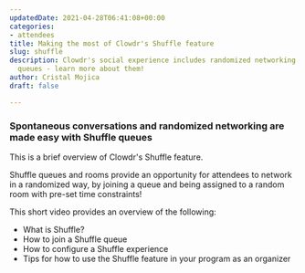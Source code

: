 ```yaml
---
updatedDate: 2021-04-28T06:41:08+00:00
categories:
- attendees
title: Making the most of Clowdr's Shuffle feature
slug: shuffle
description: Clowdr's social experience includes randomized networking via Shuffle
  queues - learn more about them!
author: Cristal Mojica
draft: false

---
```

### Spontaneous conversations and randomized networking are made easy with Shuffle queues

This is a brief overview of Clowdr's Shuffle feature. 

Shuffle queues and rooms provide an opportunity for attendees to network in a randomized way, by joining a queue and being assigned to a random room with pre-set time constraints!

This short video provides an overview of the following:

* What is Shuffle?
* How to join a Shuffle queue
* How to configure a Shuffle experience
* Tips for how to use the Shuffle feature in your program as an organizer